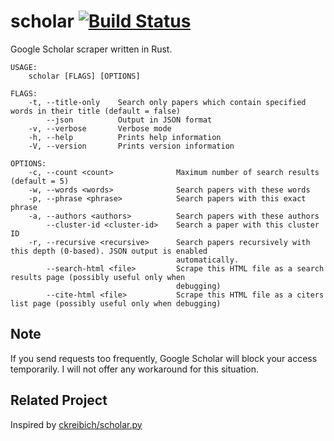 # scholar [![Build Status](https://travis-ci.org/ordovicia/scholar.svg?branch=master)](https://travis-ci.org/ordovicia/scholar)

Google Scholar scraper written in Rust.

```
USAGE:
    scholar [FLAGS] [OPTIONS]

FLAGS:
    -t, --title-only    Search only papers which contain specified words in their title (default = false)
        --json          Output in JSON format
    -v, --verbose       Verbose mode
    -h, --help          Prints help information
    -V, --version       Prints version information

OPTIONS:
    -c, --count <count>              Maximum number of search results (default = 5)
    -w, --words <words>              Search papers with these words
    -p, --phrase <phrase>            Search papers with this exact phrase
    -a, --authors <authors>          Search papers with these authors
        --cluster-id <cluster-id>    Search a paper with this cluster ID
    -r, --recursive <recursive>      Search papers recursively with this depth (0-based). JSON output is enabled
                                     automatically.
        --search-html <file>         Scrape this HTML file as a search results page (possibly useful only when
                                     debugging)
        --cite-html <file>           Scrape this HTML file as a citers list page (possibly useful only when debugging)
```

## Note

If you send requests too frequently, Google Scholar will block your access temporarily.
I will not offer any workaround for this situation.

## Related Project

Inspired by [ckreibich/scholar.py](https://github.com/ckreibich/scholar.py)
